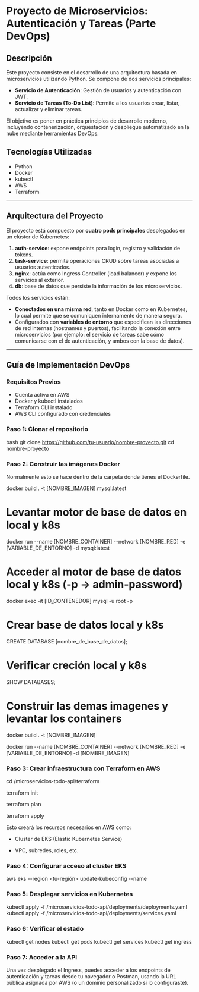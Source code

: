 # Proyecto de Microservicios: Autenticación y Tareas (Parte DevOps)

## Descripción

Este proyecto consiste en el desarrollo de una arquitectura basada en microservicios utilizando Python. Se compone de dos servicios principales:

- **Servicio de Autenticación**: Gestión de usuarios y autenticación con JWT.
- **Servicio de Tareas (To-Do List)**: Permite a los usuarios crear, listar, actualizar y eliminar tareas.

El objetivo es poner en práctica principios de desarrollo moderno, incluyendo contenerización, orquestación y despliegue automatizado en la nube mediante herramientas DevOps.

## Tecnologías Utilizadas

- Python  
- Docker  
- kubectl  
- AWS  
- Terraform  

---

## Arquitectura del Proyecto

El proyecto está compuesto por **cuatro pods principales** desplegados en un clúster de Kubernetes:

1. **auth-service**: expone endpoints para login, registro y validación de tokens.
2. **task-service**: permite operaciones CRUD sobre tareas asociadas a usuarios autenticados.
3. **nginx**: actúa como Ingress Controller (load balancer) y expone los servicios al exterior.
4. **db**: base de datos que persiste la información de los microservicios.

Todos los servicios están:

- **Conectados en una misma red**, tanto en Docker como en Kubernetes, lo cual permite que se comuniquen internamente de manera segura.
- Configurados con **variables de entorno** que especifican las direcciones de red internas (hostnames y puertos), facilitando la conexión entre microservicios (por ejemplo: el servicio de tareas sabe cómo comunicarse con el de autenticación, y ambos con la base de datos).

---

## Guía de Implementación DevOps

### Requisitos Previos

- Cuenta activa en AWS  
- Docker y kubectl instalados  
- Terraform CLI instalado  
- AWS CLI configurado con credenciales  

### Paso 1: Clonar el repositorio

bash
git clone https://github.com/tu-usuario/nombre-proyecto.git
cd nombre-proyecto

### Paso 2: Construir las imágenes Docker

Normalmente esto se hace dentro de la carpeta donde tienes el Dockerfile.

docker build . -t [NOMBRE_IMAGEN] mysql:latest

# Levantar motor de base de datos en local y k8s

docker run --name [NOMBRE_CONTAINER] --network [NOMBRE_RED] -e [VARIABLE_DE_ENTORNO] -d mysql:latest

# Acceder al motor de base de datos local y k8s (-p -> admin-password)

docker exec -it [ID_CONTENEDOR] mysql -u root -p

# Crear base de datos local y k8s

CREATE DATABASE [nombre_de_base_de_datos];

# Verificar creción local y k8s

SHOW DATABASES;

# Construir las demas imagenes y levantar los containers

docker build . -t [NOMBRE_IMAGEN]

docker run --name [NOMBRE_CONTAINER] --network [NOMBRE_RED] -e [VARIABLE_DE_ENTORNO] -d [NOMBRE_IMAGEN]

### Paso 3: Crear infraestructura con Terraform en AWS

cd /microservicios-todo-api/terraform

terraform init

terraform plan

terraform apply

Esto creará los recursos necesarios en AWS como:

- Cluster de EKS (Elastic Kubernetes Service)

- VPC, subredes, roles, etc.

### Paso 4: Configurar acceso al cluster EKS

aws eks --region <tu-región> update-kubeconfig --name <nombre-cluster>

### Paso 5: Desplegar servicios en Kubernetes

kubectl apply -f /microservicios-todo-api/deployments/deployments.yaml
kubectl apply -f /microservicios-todo-api/deployments/services.yaml

### Paso 6: Verificar el estado

kubectl get nodes
kubectl get pods
kubectl get services
kubectl get ingress

### Paso 7: Acceder a la API

Una vez desplegado el Ingress, puedes acceder a los endpoints de autenticación y tareas desde tu navegador o Postman, usando la URL pública asignada por AWS (o un dominio personalizado si lo configuraste).